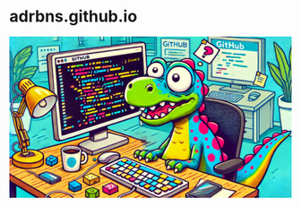 # adrbns.github.io
![HEADER DINO](https://github.com/adrbns/adrbns.github.io/blob/main/header.webp)
